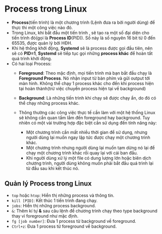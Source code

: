 # Process trong Linux

- **Process**(tiến trình) là một chương trình (Lệnh đưa ra bởi người dùng) để thực thi một công việc nào đó. 
- Trong Linux, khi bắt đầu một tiến trình , sẽ tạo ra một số đại diện cho tiến trình đó(gọi là **Process ID**(PID)). Số này là số nguyên 16 bit từ 0 đến 65535, được quản lý bởi HĐH.
- Khi hệ thống khởi động, **Systemd** sẽ là process được gọi đầu tiên, nên sẽ có **PID=1**, **Systemd** sẽ tiếp tục gọi những **process khác** để hoàn tất quá trình khởi động.
- Có hai loại Process:
	- **Foreground**:
		Theo mặc định, mọi tiến trình mà bạn bắt đầu chạy là **Foreground Process**. Nó nhận input từ bàn phím và gửi output tới màn hình. 
		Không thể chạy 1 process khác cho đến khi process hiện tại hoàn thành(trừ việc chuyển process hiện tại về background)
	- **Background**:
		Là những tiến trình khi chạy sẽ được chạy ẩn, do đó có thể chạy những process khác.

	- Thông thường các công việc thực tế cần làm với một hệ thống Linux sẽ không cần quan tấm lắm đến foreground hay background. Tuy nhiên có một vài trường hợp đặc biệt cần sử dụng đến tính năng này:
		- Một chương trình cần mất nhiều thời gian để sử dụng, nhưng người dùng lại muốn ngay lập tức được chạy một chương trình khác.
    	- Một chương trình nhưng người dùng lại muốn tạm dừng nó lại để chạy một chương trình khác rồi quay lại với cái ban đầu.
    	- Khi người dùng xử lý một file có dung lượng lớn hoặc biên dịch chương trình, người dùng không muốn phải bắt đầu quá trình lại từ đầu sau khi kết thúc nó.


## Quản lý Process trong Linux
- `top` hoặc `htop`: Hiển thị những process và thông tin.
- `kill [PID]`: Kết thúc 1 tiến trình đang chạy.
- `jobs`: Hiển thị những process background.
- `&`: Thêm kí tự **&** sau câu lệnh để chương trình chạy theo type background thay vì foreground như mặc định.
- `fg [job number]`: Đưa 1 process từ background về foreground.
- `Ctrl+z`: Đưa 1 process từ foreground về background. 


